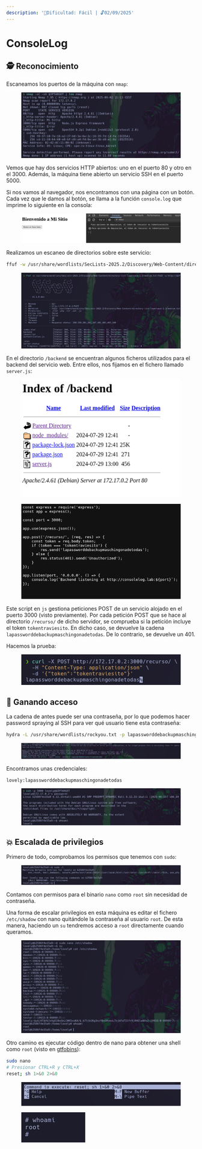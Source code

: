 ```yaml
---
description: '🧠Dificultad: Fácil | 🔓02/09/2025'
---
```


# ConsoleLog

## 🕵️ Reconocimiento

Escaneamos los puertos de la máquina con `nmap`:

<figure><img src="../../.gitbook/assets/image.png" alt=""><figcaption></figcaption></figure>

Vemos que hay dos servicios HTTP abiertos: uno en el puerto 80 y otro en el 3000. Además, la máquina tiene abierto un servicio SSH en el puerto 5000.

Si nos vamos al navegador, nos encontramos con una página con un botón. Cada vez que le damos al botón, se llama a la función `console.log` que imprime lo siguiente en la consola:

<figure><img src="../../.gitbook/assets/image (4).png" alt=""><figcaption></figcaption></figure>

Realizamos un escaneo de directorios sobre este servicio:

```bash
ffuf -w /usr/share/wordlists/SecLists-2025.2/Discovery/Web-Content/directory-list-lowercase-2.3-medium.txt:FUZZ -u http://$IPTARGET/FUZZ -e .html,.php,.txt,.xml,.js
```

<figure><img src="../../.gitbook/assets/image (1).png" alt=""><figcaption></figcaption></figure>

En el directorio `/backend` se encuentran algunos ficheros utilizados para el backend del servicio web. Entre ellos, nos fijamos en el fichero llamado `server.js`:

<figure><img src="../../.gitbook/assets/image (2).png" alt=""><figcaption></figcaption></figure>

<figure><img src="../../.gitbook/assets/image (3).png" alt=""><figcaption></figcaption></figure>

Este script en `js` gestiona peticiones POST de un servicio alojado en el puerto 3000 (visto previamente). Por cada petición POST que se hace al directorio `/recurso/` de dicho servidor, se comprueba si la petición incluye el token `tokentraviesito`. En dicho caso, se devuelve la cadena `lapassworddebackupmaschingonadetodas`. De lo contrario, se devuelve un 401.

Hacemos la prueba:

<figure><img src="../../.gitbook/assets/image (5).png" alt=""><figcaption></figcaption></figure>

## 🚪 Ganando acceso

La cadena de antes puede ser una contraseña, por lo que podemos hacer password spraying al SSH para ver qué usuario tiene esta contraseña:

```bash
hydra -L /usr/share/wordlists/rockyou.txt -p lapassworddebackupmaschingonadetodas ssh://$IPTARGET:5000
```

<figure><img src="../../.gitbook/assets/image (7).png" alt=""><figcaption></figcaption></figure>

Encontramos unas credenciales:

```
lovely:lapassworddebackupmaschingonadetodas
```

<figure><img src="../../.gitbook/assets/image (8).png" alt=""><figcaption></figcaption></figure>

## 💥 Escalada de privilegios

Primero de todo, comprobamos los permisos que tenemos con `sudo`:

<figure><img src="../../.gitbook/assets/image (9).png" alt=""><figcaption></figcaption></figure>

Contamos con permisos para el binario `nano` como `root` sin necesidad de contraseña.

Una forma de escalar privilegios en esta máquina es editar el fichero `/etc/shadow` con nano quitándole la contraseña al usuario `root`. De esta manera, haciendo un `su` tendremos acceso a `root` directamente cuando queramos.

<figure><img src="../../.gitbook/assets/image (13).png" alt=""><figcaption></figcaption></figure>

Otro camino es ejecutar código dentro de nano para obtener una shell como `root` (visto en [gtfobins](https://gtfobins.github.io/)):

```bash
sudo nano
# Presionar CTRL+R y CTRL+X
reset; sh 1>&0 2>&0
```

<figure><img src="../../.gitbook/assets/image (10).png" alt=""><figcaption></figcaption></figure>

<figure><img src="../../.gitbook/assets/image (12).png" alt=""><figcaption></figcaption></figure>
